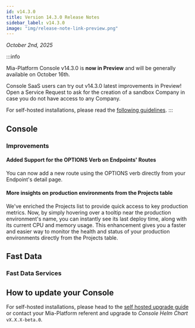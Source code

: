 ```yaml
---
id: v14.3.0
title: Version 14.3.0 Release Notes
sidebar_label: v14.3.0
image: "img/release-note-link-preview.png"
---
```


_October 2nd, 2025_

:::info

Mia-Platform Console v14.3.0 is **now in Preview** and will be generally available on October 16th.

Console SaaS users can try out v14.3.0 latest improvements in Preview! Open a Service Request to ask for the creation of a sandbox Company in case you do not have access to any Company.

For self-hosted installations, please read the [following guidelines](#how-to-update-your-console).
:::

## Console

### Improvements

#### Added Support for the OPTIONS Verb on Endpoints' Routes

You can now add a new route using the OPTIONS verb directly from your Endpoint's detail page. 

#### More insights on production environments from the Projects table

We've enriched the Projects list to provide quick access to key production metrics. Now, by simply hovering over a tooltip near the production environment's name, you can instantly see its last deploy time, along with its current CPU and memory usage. This enhancement gives you a faster and easier way to monitor the health and status of your production environments directly from the Projects table.

## Fast Data

### Fast Data Services

## How to update your Console

For self-hosted installations, please head to the [self hosted upgrade guide](/infrastructure/self-hosted/installation-chart/100_how-to-upgrade.md) or contact your Mia-Platform referent and upgrade to _Console Helm Chart_ `vX.X.X-beta.0`.
